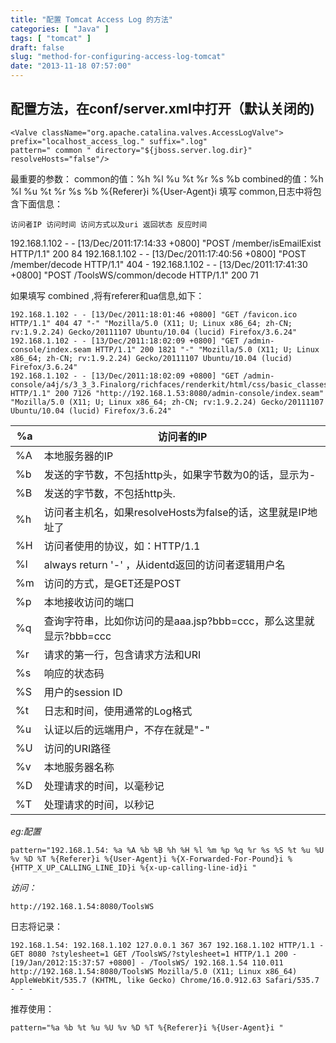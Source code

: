 ```yaml
---
title: "配置 Tomcat Access Log 的方法"
categories: [ "Java" ]
tags: [ "tomcat" ]
draft: false
slug: "method-for-configuring-access-log-tomcat"
date: "2013-11-18 07:57:00"
---
```


## 配置方法，在conf/server.xml中打开（默认关闭的)

    <Valve className="org.apache.catalina.valves.AccessLogValve">
    prefix="localhost_access_log." suffix=".log"
    pattern=" common " directory="${jboss.server.log.dir}"
    resolveHosts="false"/>

最重要的参数：
common的值：%h %l %u %t %r %s %b
combined的值：%h %l %u %t %r %s %b %{Referer}i %{User-Agent}i
填写 common,日志中将包含下面信息：

`访问者IP 访问时间 访问方式以及uri 返回状态 反应时间`

192.168.1.102 - - [13/Dec/2011:17:14:33 +0800] "POST /member/isEmailExist HTTP/1.1" 200 84
192.168.1.102 - - [13/Dec/2011:17:40:56 +0800] "POST /member/decode HTTP/1.1" 404 -
192.168.1.102 - - [13/Dec/2011:17:41:30 +0800] "POST /ToolsWS/common/decode HTTP/1.1" 200 71

如果填写 combined ,将有referer和ua信息,如下：

    192.168.1.102 - - [13/Dec/2011:18:01:46 +0800] "GET /favicon.ico HTTP/1.1" 404 47 "-" "Mozilla/5.0 (X11; U; Linux x86_64; zh-CN; rv:1.9.2.24) Gecko/20111107 Ubuntu/10.04 (lucid) Firefox/3.6.24" 
    192.168.1.102 - - [13/Dec/2011:18:02:09 +0800] "GET /admin-console/index.seam HTTP/1.1" 200 1821 "-" "Mozilla/5.0 (X11; U; Linux x86_64; zh-CN; rv:1.9.2.24) Gecko/20111107 Ubuntu/10.04 (lucid) Firefox/3.6.24"
    192.168.1.102 - - [13/Dec/2011:18:02:09 +0800] "GET /admin-console/a4j/s/3_3_3.Finalorg/richfaces/renderkit/html/css/basic_classes.xcss/DATB/eAHTj7jOHbp8hjQADb0DGQ__ HTTP/1.1" 200 7126 "http://192.168.1.53:8080/admin-console/index.seam" "Mozilla/5.0 (X11; U; Linux x86_64; zh-CN; rv:1.9.2.24) Gecko/20111107 Ubuntu/10.04 (lucid) Firefox/3.6.24"

| %a | 访问者的IP |
| --- | --  |
| %A | 本地服务器的IP
| %b | 发送的字节数，不包括http头，如果字节数为0的话，显示为- |
| %B | 发送的字节数，不包括http头.  |
| %h | 访问者主机名，如果resolveHosts为false的话，这里就是IP地址了 |
| %H | 访问者使用的协议，如：HTTP/1.1 |
| %l | always return '-' ，从identd返回的访问者逻辑用户名 |
| %m | 访问的方式，是GET还是POST |
| %p | 本地接收访问的端口 |
| %q | 查询字符串，比如你访问的是aaa.jsp?bbb=ccc，那么这里就显示?bbb=ccc |
| %r | 请求的第一行，包含请求方法和URI |
| %s | 响应的状态码 |
| %S | 用户的session  ID |
| %t | 日志和时间，使用通常的Log格式 |
| %u | 认证以后的远端用户，不存在就是"-" |
| %U | 访问的URI路径 |
| %v | 本地服务器名称 |
| %D | 处理请求的时间，以毫秒记 |
| %T | 处理请求的时间，以秒记 |

*eg:配置*

    pattern="192.168.1.54: %a %A %b %B %h %H %l %m %p %q %r %s %S %t %u %U %v %D %T %{Referer}i %{User-Agent}i %{X-Forwarded-For-Pound}i %{HTTP_X_UP_CALLING_LINE_ID}i %{x-up-calling-line-id}i " 

*访问：*

    http://192.168.1.54:8080/ToolsWS

日志将记录：

    192.168.1.54: 192.168.1.102 127.0.0.1 367 367 192.168.1.102 HTTP/1.1 - GET 8080 ?stylesheet=1 GET /ToolsWS/?stylesheet=1 HTTP/1.1 200 - [19/Jan/2012:15:37:57 +0800] - /ToolsWS/ 192.168.1.54 110.011 http://192.168.1.54:8080/ToolsWS Mozilla/5.0 (X11; Linux x86_64) AppleWebKit/535.7 (KHTML, like Gecko) Chrome/16.0.912.63 Safari/535.7 - - -

推荐使用：

    pattern="%a %b %t %u %U %v %D %T %{Referer}i %{User-Agent}i " 


